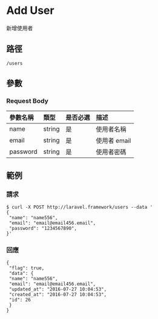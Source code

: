 # Add User

新增使用者

## 路徑

```
/users
```

## 參數

### Request Body

| 參數名稱 | 類型 | 是否必選 | 描述 |
| :--- | :--- | :--- | :--- |
| name | string | 是 | 使用者名稱 |
| email | string | 是 | 使用者 email |
| password | string | 是 | 使用者密碼 |

## 範例

### 請求

```
$ curl -X POST http://laravel.framework/users --data '
{
 "name": "name556",
 "email": "email@email456.email",
 "password": "1234567890",
}'
```

### 回應

```
{
 "flag": true,
 "data": {
 "name": "name556",
 "email": "email@email456.email",
 "updated_at": "2016-07-27 10:04:53",
 "created_at": "2016-07-27 10:04:53",
 "id": 26
 }
}
```

